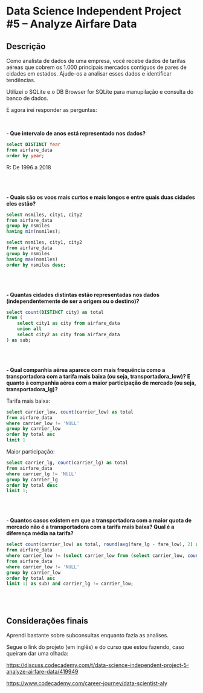 # Data Science Independent Project #5 – Analyze Airfare Data

## Descrição
Como analista de dados de uma empresa, você recebe dados de tarifas aéreas que cobrem os 1.000 principais mercados contíguos de pares de cidades em estados. Ajude-os a analisar esses dados e identificar tendências.

Utilizei o SQLite e o DB Browser for SQLite para manupilação e consulta do banco de dados.

E agora irei responder as perguntas:

<br>

**- Que intervalo de anos está representado nos dados?**

```sql
select DISTINCT Year
from airfare_data
order by year;
```

R: De 1996 a 2018

<br>
<br>

**- Quais são os voos mais curtos e mais longos e entre quais duas cidades eles estão?**

```sql
select nsmiles, city1, city2
from airfare_data
group by nsmiles
having min(nsmiles);
```

```sql
select nsmiles, city1, city2
from airfare_data
group by nsmiles
having max(nsmiles)
order by nsmiles desc;
```

<br>
<br>

**- Quantas cidades distintas estão representadas nos dados (independentemente de ser a origem ou o destino)?**


```sql
select count(DISTINCT city) as total
from (
	select city1 as city from airfare_data
	union all
	select city2 as city from airfare_data
) as sub;
```

<br>
<br>

**- Qual companhia aérea aparece com mais frequência como a transportadora com a tarifa mais baixa (ou seja, transportadora_low)? E quanto à companhia aérea com a maior participação de mercado (ou seja, transportadora_lg)?**

Tarifa mais baixa:

```sql
select carrier_low, count(carrier_low) as total
from airfare_data
where carrier_low != 'NULL'
group by carrier_low
order by total asc
limit 1
```

Maior participação:

```sql
select carrier_lg, count(carrier_lg) as total
from airfare_data
where carrier_lg != 'NULL'
group by carrier_lg
order by total desc
limit 1;
```

<br>
<br>

**- Quantos casos existem em que a transportadora com a maior quota de mercado não é a transportadora com a tarifa mais baixa? Qual é a diferença média na tarifa?**

```sql
select count(carrier_low) as total, round(avg(fare_lg - fare_low), 2) as avg_diff
from airfare_data
where carrier_low != (select carrier_low from (select carrier_low, count(carrier_low) as total
from airfare_data
where carrier_low != 'NULL'
group by carrier_low
order by total asc
limit 1) as sub) and carrier_lg != carrier_low;
```

<br>
<br>


## Considerações finais
Aprendi bastante sobre subconsultas enquanto fazia as analises.

Segue o link do projeto (em inglês) e do curso que estou fazendo, caso queiram dar uma olhada:

https://discuss.codecademy.com/t/data-science-independent-project-5-analyze-airfare-data/419949

https://www.codecademy.com/career-journey/data-scientist-aly